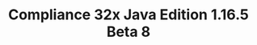 ---
title: Compliance 32x Java Edition 1.16.5 Beta 8
permalink: /article/compliance32x/1.16.5/B8
comments: true
comments-id: 1.16.5-32x-Beta-8
header-img: article/compliance32x/1.16.5-B8.jpg

long_text: Another weekend – Another beta! Will this ever end? Nobody knows! Instead of questioning it, why don't you accept your inevitable fate and play with the awesome new textures, like boats, rails and gravel? Oh and also, many bugs were fixed as usual :) We hope you enjoy the beta!

changelog:
  - Beta 8:
    - Added:
      - Armour:
        - Turtle Helmet (Harag0n)
      - Blocks:
        - (Bedrock) Glowing Obsidian (Pomik108)
        - (Bedrock) Structure Void (Pomik108)
      - Items:
        - (Bedrock) Empty Shield Slot (Cituation)
        - Orange Dye (Cituation)
        - Light Blue Dye (Harag0n)
      - Bedrock UI:
        - Profile Glyphs (Billy Apicella)
        - Recipe Book Icon (Cituation)
        - Video Glyph (Billy Apicella)
        - LAN Icon (Billy Apicella)
        - Store Sort Icon (Billy Apicella)
        - Green Ping (Billy Apicella)
        - Red Offline Ping (Billy Apicella)
        - Red Ping (Billy Apicella)
        - Yellow Ping (Billy Apicella)
        - Store Filter Icon (Billy Apicella)
        - Panda Icon (Billy Apicella)
        - Pencil Edit Icon (Billy Apicella)
        - Clock (Billy Apicella)
        - Import (Billy Apicella)
        - Black Friday Icon (Cituation)
      - Entities:
        - (Bedrock) Dummy (Cituation)
        - Red Llama Decor (Nyodex)
        - Green Llama Decor (Nyodex)
      - Map:
        - (Bedrock) Map Icons (Billy Apicella)
    - Changed:
      - Blocks:
        - Prismarine (PeJohn)
        - Dark Oak Sapling (Nyodex)
        - Oak Trapdoor (Nyodex)
        - Rails (Nyodex, Cituation)
        - Warped Trapdoor (Nyodex)
        - Gravel (LethalChicken)
        - Ladder (Nyodex)
        - Glass Pane Tops (Nyodex)
        - Melon (FHLX, Cituation)
        - Spawner (Nyodex)
        - Polished Basalt Side (Nyodex)
        - Crimson Fungus (Pythagoras_314)
        - Warped Fungus (Pythagoras_314)
        - Cornflower (Billy Apicella)
      - Entities:
        - Wither Armour (Pythagoras_314)
        - All Boats (Nyodex)
        - Ender Chest (Nyodex)
        - Ghast (Pythagoras_314)
      - Items:
        - Netherite Tools (Cituation)
        - Pickaxes (Cituation)
        - Swords (Nyodex)
        - Firework Rocket (Nyodex)
        - String (THEMAISON, LethalChicken)
      - Status Effects:
        - Strength (Billy Apicella)
        - Weakness (Billy Apicella)
      - Particles:
        - Critical Hit (Nyodex)
        - Enchanted Hit (Nyodex)
        - Sparks (Nyodex)
        - Glint (Nyodex)
        - Glitter (Nyodex)
        - Glow (Nyodex)
        - Spell (Nyodex, Cituation)
        - Flash (Cituation)
      - Bedrock UI:
        - New Offer Symbol (Billy Apicella)
    - Fixed:
      - Items:
        - Diamond armour colours

download:
  - GitHub:
    - https://github.com/Compliance-Resource-Pack/Compliance-Java-32x/releases/download/beta-8/Compliance-32x-Java-Beta-8.zip
  - CurseForge:
    - https://www.curseforge.com/minecraft/texture-packs/compliance-32x/download/3304087

---